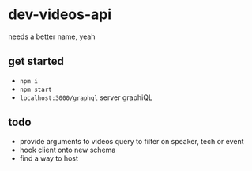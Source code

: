 # dev-videos-api

needs a better name, yeah

## get started

* `npm i`
* `npm start`
* `localhost:3000/graphql` server graphiQL

## todo

* provide arguments to videos query to filter on speaker, tech or event
* hook client onto new schema
* find a way to host

